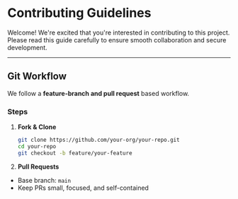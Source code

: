 #  Contributing Guidelines

Welcome! We're excited that you're interested in contributing to this project.  
Please read this guide carefully to ensure smooth collaboration and secure development.

---

##  Git Workflow

We follow a **feature-branch and pull request** based workflow.

###  Steps

1. **Fork & Clone**
   ```bash
   git clone https://github.com/your-org/your-repo.git
   cd your-repo
   git checkout -b feature/your-feature
   ```
2. **Pull Requests**
- Base branch: `main`
-  Keep PRs small, focused, and self-contained
